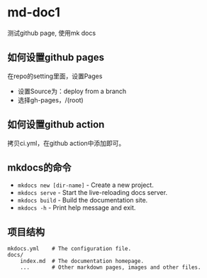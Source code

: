 # md-doc1

测试github page, 使用mk docs

## 如何设置github pages
在repo的setting里面，设置Pages
- 设置Source为：deploy from a branch
- 选择gh-pages，/(root)

## 如何设置github action
拷贝ci.yml，在github action中添加即可。

## mkdocs的命令

* `mkdocs new [dir-name]` - Create a new project.
* `mkdocs serve` - Start the live-reloading docs server.
* `mkdocs build` - Build the documentation site.
* `mkdocs -h` - Print help message and exit.

## 项目结构

    mkdocs.yml    # The configuration file.
    docs/
        index.md  # The documentation homepage.
        ...       # Other markdown pages, images and other files.
